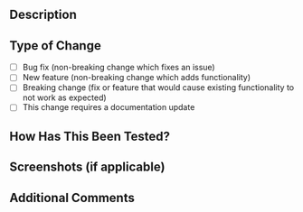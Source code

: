 <!-- ---
name: Pull Request
about: Create a pull request conforming to Conventional Commit standards
title: ""
labels: ""
assignees: ""

--- -->

## Description

<!-- _Please provide a summary of the changes you have made. Include any relevant motivation and context that would help reviewers understand your changes._ -->

## Type of Change

- [ ] Bug fix (non-breaking change which fixes an issue)
- [ ] New feature (non-breaking change which adds functionality)
- [ ] Breaking change (fix or feature that would cause existing functionality to not work as expected)
- [ ] This change requires a documentation update

## How Has This Been Tested?

<!-- _Describe the tests that you ran to verify your changes. Provide instructions so we can reproduce. Please also list any relevant details for your test configuration._ -->

## Screenshots (if applicable)

<!-- _Include any screenshots or screen recordings that demonstrate the changes or enhancements made in this PR._ -->

## Additional Comments

<!-- _Any other information you want to share that is relevant to the PR._ -->
